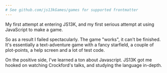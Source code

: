 ```yaml
---
# See github.com/js13kGames/games for supported frontmatter
---
```

My first attempt at entering JS13K, and my first serious attempt at using JavaScript to make a game. 

So as a result I failed spectacularly. The game "works", it can't be finished. It's essentially a text-adventure game with a fancy starfield, a couple of plot-points, a help screen and a lot of test code. 

On the positive side, I've learned a ton about Javascript. JS13K got me hooked on watching Crockford's talks, and studying the language in-depth.